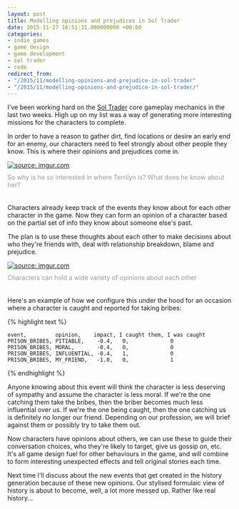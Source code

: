 ```yaml
---
layout: post
title: Modelling opinions and prejudices in Sol Trader
date: 2015-11-27 16:51:31.000000000 +00:00
categories:
- indie games
- game design
- game development
- sol trader
- code
redirect_from:
- "/2015/11/modelling-opinions-and-prejudice-in-sol-trader"
- "/2015/11/modelling-opinions-and-prejudice-in-sol-trader/"
---
```

I've been working hard on the [Sol Trader](http://soltrader.net) core gameplay mechanics in the last two weeks. High up on my list was a way of generating more interesting missions for the characters to complete.

In order to have a reason to gather dirt, find locations or desire an early end for an enemy, our characters need to feel strongly about other people they know. This is where their opinions and prejudices come in.

<div><a href="http://imgur.com/7Zt8unW"><img src="http://i.imgur.com/7Zt8unW.png" title="source: imgur.com"/></a>
<div style='color: #999; padding: 10px 0 20px 0px'>So why is he so interested in where Terrilyn is? What does he know about her?</div></div>

Characters already keep track of the events they know about for each other character in the game. Now they can form an opinion of a character based on the partial set of info they know about someone else's past.

The plan is to use these thoughts about each other to make decisions about who they're friends with, deal with relationship breakdown, blame and prejudice.

<div><a href="http://imgur.com/Px17oXw"><img src="http://i.imgur.com/Px17oXw.png" title="source: imgur.com"/></a>
<div style='color: #999; padding: 10px 0 20px 0px'>Characters can hold a wide variety of opinions about each other</div></div>

Here's an example of how we configure this under the hood for an occasion where a character is caught and reported for taking bribes:

{% highlight text %}

    event,         opinion,    impact, I caught them, I was caught
    PRISON_BRIBES, PITIABLE,    -0.4,   0,             0
    PRISON_BRIBES, MORAL,       -0.4,   0,             0
    PRISON_BRIBES, INFLUENTIAL, -0.4,   1,             0
    PRISON_BRIBES, MY_FRIEND,   -1.0,   0,             1

{% endhighlight %}

Anyone knowing about this event will think the character is less deserving of sympathy and assume the character is less moral. If we're the one catching them take the bribes, then the briber becomes much less influential over us. If we're the one being caught, then the one catching us is definitely no longer our friend. Depending on our profession, we will brief against them or possibly try to take them out.

Now characters have opinions about others, we can use these to guide their conversation choices, who they're likely to target, give us gossip on, etc. It's all game design fuel for other behaviours in the game, and will combine to form interesting unexpected effects and tell original stories each time.

Next time I'll discuss about the new events that get created in the history generation because of these new opinions. Our stylised formulaic view of history is about to become, well, a lot more messed up. Rather like real history...
